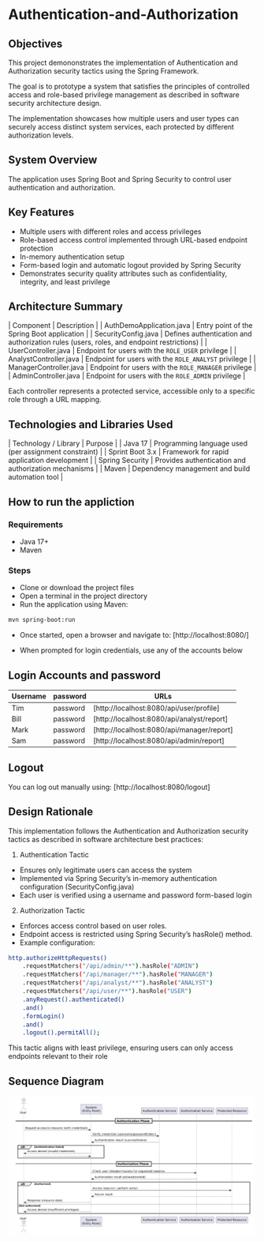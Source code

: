 # Authentication-and-Authorization

## Objectives

This project demononstrates the implementation of Authentication and Authorization security tactics using the Spring Framework. 

The goal is to prototype a system that satisfies the principles of controlled access and role-based privilege management as described in software security architecture design.

The implementation showcases how multiple users and user types can securely access distinct system services, each protected by different authorization levels.

## System Overview

The application uses Spring Boot and Spring Security to control user authentication and authorization.

## Key Features

- Multiple users with different roles and access privileges
- Role-based access control implemented through URL-based endpoint protection
- In-memory authentication setup
- Form-based login and automatic logout provided by Spring Security
- Demonstrates security quality attributes such as confidentiality, integrity, and least privilege

## Architecture Summary

| Component | Description |
| AuthDemoApplication.java | Entry point of the Spring Boot application |
| SecurityConfig.java | Defines authentication and authorization rules (users, roles, and endpoint restrictions) |
| UserController.java | Endpoint for users with the `ROLE_USER` privilege |
| AnalystController.java | Endpoint for users with the `ROLE_ANALYST` privilege |
| ManagerController.java | Endpoint for users with the `ROLE_MANAGER` privilege |
| AdminController.java | Endpoint for users with the `ROLE_ADMIN` privilege |

Each controller represents a protected service, accessible only to a specific role through a URL mapping.

## Technologies and Libraries Used

| Technology / Library | Purpose |
| Java 17 | Programming language used (per assignment constraint) |
| Sprint Boot 3.x | Framework for rapid application development |
| Spring Security | Provides authentication and authorization mechanisms | 
| Maven | Dependency management and build automation tool |

## How to run the appliction

### Requirements

- Java 17+
- Maven

### Steps

- Clone or download the project files
- Open a terminal in the project directory
- Run the application using Maven:
```bash
mvn spring-boot:run
```
- Once started, open a browser and navigate to:
[http://localhost:8080/]

- When prompted for login credentials, use any of the accounts below

## Login Accounts and password

| **Username** | **password** | **URLs** |
|---|---|---|
|Tim|password|[http://localhost:8080/api/user/profile]|
|Bill|password|[http://localhost:8080/api/analyst/report]|
|Mark|password|[http://localhost:8080/api/manager/report]|
|Sam|password|[http://localhost:8080/api/admin/report]|

## Logout

You can log out manually using:
[http://localhost:8080/logout]

## Design Rationale

This implementation follows the Authentication and Authorization security tactics as described in software architecture best practices:

1. Authentication Tactic

- Ensures only legitimate users can access the system
- Implemented via Spring Security’s in-memory authentication configuration (SecurityConfig.java)
- Each user is verified using a username and password form-based login

2. Authorization Tactic

- Enforces access control based on user roles.
- Endpoint access is restricted using Spring Security’s hasRole() method.
- Example configuration:

```bash
http.authorizeHttpRequests()
    .requestMatchers("/api/admin/**").hasRole("ADMIN")
    .requestMatchers("/api/manager/**").hasRole("MANAGER")
    .requestMatchers("/api/analyst/**").hasRole("ANALYST")
    .requestMatchers("/api/user/**").hasRole("USER")
    .anyRequest().authenticated()
    .and()
    .formLogin()
    .and()
    .logout().permitAll();
```

This tactic aligns with least privilege, ensuring users can only access endpoints relevant to their role

## Sequence Diagram

![Sequence Diagram](assets/Sequence%20Diagram.png)
